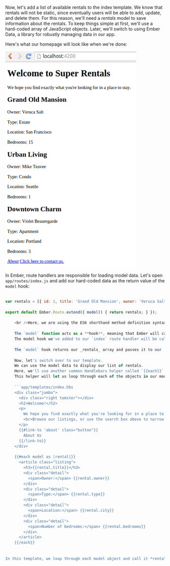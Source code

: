 Now, let's add a list of available rentals to the index template. We know that rentals will not be static, since eventually users will be able to add, update, and delete them. For this reason, we'll need a *rentals* model to save information about the rentals. To keep things simple at first, we'll use a hard-coded array of JavaScript objects. Later, we'll switch to using Ember Data, a library for robustly managing data in our app.

Here's what our homepage will look like when we're done:

![super rentals homepage with rentals list](../../images/models/super-rentals-index-with-list.png)

In Ember, route handlers are responsible for loading model data. Let's open `app/routes/index.js` and add our hard-coded data as the return value of the `model` hook:

```app/routes/index.js import Ember from 'ember';

var rentals = [{ id: 1, title: 'Grand Old Mansion', owner: 'Veruca Salt', city: 'San Francisco', type: 'Estate', bedrooms: 15, image: 'https://upload.wikimedia.org/wikipedia/commons/c/cb/Crane_estate_(5).jpg' }, { id: 2, title: 'Urban Living', owner: 'Mike TV', city: 'Seattle', type: 'Condo', bedrooms: 1, image: 'https://upload.wikimedia.org/wikipedia/commons/0/0e/Alfonso_13_Highrise_Tegucigalpa.jpg' }, { id: 3, title: 'Downtown Charm', owner: 'Violet Beauregarde', city: 'Portland', type: 'Apartment', bedrooms: 3, image: 'https://upload.wikimedia.org/wikipedia/commons/f/f7/Wheeldon_Apartment_Building_-_Portland_Oregon.jpg' }];

export default Ember.Route.extend({ model() { return rentals; } });

    <br />Here, we are using the ES6 shorthand method definition syntax: `model()` is the same as writing `model: function()`.
    
    The `model` function acts as a **hook**, meaning that Ember will call it for us during different times in our app.
    The model hook we've added to our `index` route handler will be called when a user enters the `index` route.
    
    The `model` hook returns our _rentals_ array and passes it to our `index` template as the `model` property.
    
    Now, let's switch over to our template.
    We can use the model data to display our list of rentals.
    Here, we'll use another common Handlebars helper called `{{each}}`.
    This helper will let us loop through each of the objects in our model:
    
    ```app/templates/index.hbs
    <div class="jumbo">
      <div class="right tomster"></div>
      <h2>Welcome!</h2>
      <p>
        We hope you find exactly what you're looking for in a place to stay.
        <br>Browse our listings, or use the search box above to narrow your search.
      </p>
      {{#link-to 'about' class="button"}}
        About Us
      {{/link-to}}
    </div>
    
    {{#each model as |rental|}}
      <article class="listing">
        <h3>{{rental.title}}</h3>
        <div class="detail">
          <span>Owner:</span> {{rental.owner}}
        </div>
        <div class="detail">
          <span>Type:</span> {{rental.type}}
        </div>
        <div class="detail">
          <span>Location:</span> {{rental.city}}
        </div>
        <div class="detail">
          <span>Number of bedrooms:</span> {{rental.bedrooms}}
        </div>
      </article>
    {{/each}}
    

In this template, we loop through each model object and call it *rental*. For each rental, we then create a listing with information about the property.